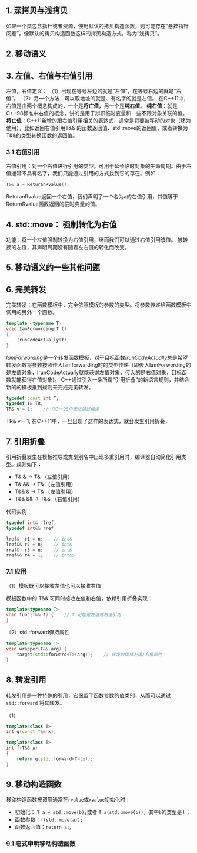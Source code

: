## 1. 深拷贝与浅拷贝
如果一个类包含指针或者资源，使用默认的拷贝构造函数，则可能存在“悬挂指针问题”。像默认的拷贝构造函数这样的拷贝构造方式，称为”浅拷贝“。

## 2. 移动语义

## 3. 左值、右值与右值引用
左值，右值定义：
（1）出现在等号左边的就是“左值”，在等号右边的就是“右值”。
（2）另一个方法：可以取地址的就是、有名字的就是左值。
在C++11中，右值是由两个概念构成的，一个是**将亡值**，另一个是**纯右值**。
**纯右值**：就是C++98标准中右值的概念，讲的是用于辨识临时变量和一些不跟对象关联的值。
**将亡值**：C++11新增的跟右值引用相关的表达式，通常是将要被移动的对象（移为他用），比如返回右值引用T&& 的函数返回值、std::move的返回值、或者转换为T&&的类型转换函数的返回值。

### 3.1 右值引用

右值引用：对一个右值进行引用的类型。可用于延长临时对象的生命周期。由于右值通常不具有名字，我们只能通过引用的方式找到它的存在。例如：
```c++
T&& a = ReturanRvalue();
```
ReturanRvalue返回一个右值，我们声明了一个名为a的右值引用，其值等于ReturnRvalue函数返回的临时变量的值。

## 4. std::move： 强制转化为右值
功能：将一个左值强制转换为右值引用，继而我们可以通过右值引用该值。
被转换的左值，其声明周期没有随着左右值的转化而改变。

## 5. 移动语义的一些其他问题

## 6. 完美转发
完美转发：在函数模板中，完全依照模板的参数的类型。将参数传递给函数模板中调用的另外一个函数。
```c++
template <typename T>
void IamForwording(T t)
{
    IrunCodeActually(t);
}
```
*IamForwording*是一个转发函数模板，对于目标函数*IrunCodeActually*总是希望转发函数将参数按照传入Iamforwarding时的类型传递（即传入IamForwording的是左值对象，IrunCodeActually就能获得左值对象，传入的是右值对象，目标函数就能获得右值对象)。
C++通过引入一条所谓“引用折叠”的新语言规则，并结合新的的模板推到规则来完成完美转发。

```c++
typedef const int T;
typedef T& TR;
TR& v = 1;    // 在C++98中无法通过编译
```
TR& v = 1; 在C++11中，一旦出现了这样的表达式，就会发生引用折叠，

## 7. 引用折叠

引用折叠发生在模板推导或类型别名中出现多重引用时，编译器自动简化引用类型。规则如下：

+ T& &   -> T&  （左值引用）
+ T& &&  -> T&  （左值引用）
+ T&& &  -> T&  （左值引用）
+ T&& && -> T&& （右值引用）

代码实例：
```C++
typedef int&  lref;
typedef int&& rref

lref&  r1 = n;    // int&
lref&& r2 = n;    // int&
rref&  r3 = n;    // int&
rref&& r4 = 1;    // int&&
```
### 7.1 应用

（1）模板既可以接收左值也可以接收右值

模板函数中的 T&& 可同时接收左值和右值，依赖引用折叠实现：

```C++
template<typename T>
void func(T&& t) {    // t 可能是左值或右值引用
}
```
（2）std::forward保持属性
```C++
template<typename T>
void wrapper(T&& arg) {
    target(std::forward<T>(arg));    // 转发时保持左值/右值属性
}
```
## 8. 转发引用

转发引用是一种特殊的引用，它保留了函数参数的值类别，从而可以通过 `std::forward` 将其转发。

（1）
```C++
template<class T>
int g(const T&& x);

template<class T>
int f(T&& x)
{
    return g(std::forward<T>(x));
}
```

## 9. 移动构造函数

移动构造函数被调用通常在```rvalue```或```xvalue```初始化时：

+ 初始化： ```T a = std::move(b);```或者 ```T a(std::move(b))```，其中```b```的类型是T；
+ 函数参数：```f(std::move(a));```
+ 函数返回值：```return a;```,

### 9.1 隐式申明移动构造函数

